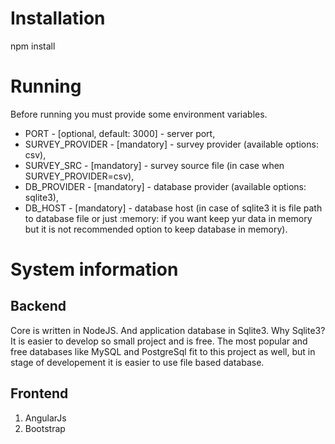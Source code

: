 # Installation

npm install

# Running

Before running you must provide some environment variables.

- PORT - [optional, default: 3000] - server port,
- SURVEY_PROVIDER - [mandatory] - survey provider (available options: csv),
- SURVEY_SRC - [mandatory] - survey source file (in case when SURVEY_PROVIDER=csv),
- DB_PROVIDER - [mandatory] - database provider (available options: sqlite3),
- DB_HOST - [mandatory] - database host (in case of sqlite3 it is file path to database file or just :memory: if you want keep yur data in memory but it is not recommended option to keep database in memory).

# System information

## Backend

Core is written in NodeJS. And application database in Sqlite3. 
Why Sqlite3? 
It is easier to develop so small project and is free. The most popular and free databases like MySQL and PostgreSql fit to this project as well, but in stage of developement it is easier to use file based database.

## Frontend

1. AngularJs
2. Bootstrap